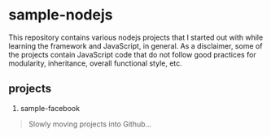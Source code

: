 # sample-nodejs

This repository contains various nodejs projects that I started out with while learning the framework and JavaScript, in general. As a disclaimer, some of the projects contain JavaScript code that do not follow good practices for modularity, inheritance, overall functional style, etc.

## projects

1. sample-facebook

> Slowly moving projects into Github...

